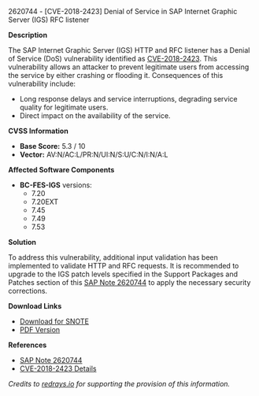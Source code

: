 2620744 - [CVE-2018-2423] Denial of Service in SAP Internet Graphic Server (IGS) RFC listener

**Description**

The SAP Internet Graphic Server (IGS) HTTP and RFC listener has a Denial of Service (DoS) vulnerability identified as [CVE-2018-2423](https://cve.mitre.org/cgi-bin/cvename.cgi?name=CVE-2018-2423). This vulnerability allows an attacker to prevent legitimate users from accessing the service by either crashing or flooding it. Consequences of this vulnerability include:

- Long response delays and service interruptions, degrading service quality for legitimate users.
- Direct impact on the availability of the service.

**CVSS Information**

- **Base Score:** 5.3 / 10
- **Vector:** AV:N/AC:L/PR:N/UI:N/S:U/C:N/I:N/A:L

**Affected Software Components**

- **BC-FES-IGS** versions:
  - 7.20
  - 7.20EXT
  - 7.45
  - 7.49
  - 7.53

**Solution**

To address this vulnerability, additional input validation has been implemented to validate HTTP and RFC requests. It is recommended to upgrade to the IGS patch levels specified in the Support Packages and Patches section of this [SAP Note 2620744](https://me.sap.com/notes/2620744) to apply the necessary security corrections.

**Download Links**

- [Download for SNOTE](https://notesdownloads.sap.com/note/0040000000879512018)
- [PDF Version](https://userapps.support.sap.com/sap/support/sfm/notes/print/0002620744?language=en-US&token=B3F4B1D65A17EC249625C469568D630E)

**References**

- [SAP Note 2620744](https://me.sap.com/notes/2620744)
- [CVE-2018-2423 Details](https://cve.mitre.org/cgi-bin/cvename.cgi?name=CVE-2018-2423)

_Credits to [redrays.io](https://redrays.io) for supporting the provision of this information._